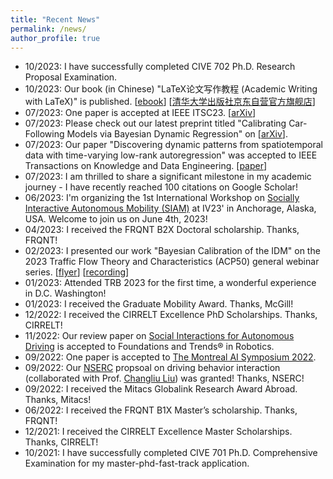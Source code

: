```yaml
---
title: "Recent News"
permalink: /news/
author_profile: true
---
```


* 10/2023: I have successfully completed CIVE 702 Ph.D. Research Proposal Examination.
* 10/2023: Our book (in Chinese) "LaTeX论文写作教程 (Academic Writing with LaTeX)" is published. [[ebook](https://github.com/xinychen/latex-cookbook)] [[清华大学出版社京东自营官方旗舰店](https://item.jd.com/14204878.html)]
* 07/2023: One paper is accepted at IEEE ITSC23. [[arXiv](https://arxiv.org/pdf/2307.16127.pdf)]
* 07/2023: Please check out our latest preprint titled "Calibrating Car-Following Models via Bayesian Dynamic
  Regression" on [[arXiv](https://arxiv.org/pdf/2307.03340.pdf)].
* 07/2023: Our paper "Discovering dynamic patterns from spatiotemporal data with time-varying low-rank autoregression"
  was accepted to IEEE Transactions on Knowledge and Data
  Engineering. [[paper](https://ieeexplore.ieee.org/document/10177995)]
* 07/2023: I am thrilled to share a significant milestone in my academic journey - I have recently reached 100 citations
  on Google Scholar!
* 06/2023: I'm organizing the 1st International Workshop
  on [Socially Interactive Autonomous Mobility (SIAM)](https://interactive-driving.github.io/) at IV23' in Anchorage,
  Alaska, USA. Welcome to join us on June 4th, 2023!
* 04/2023: I received the FRQNT B2X Doctoral scholarship. Thanks, FRQNT!
* 02/2023: I presented our work "Bayesian Calibration of the IDM" on the 2023 Traffic Flow Theory and
  Characteristics (ACP50) general webinar
  series. [[flyer](../_talks/230217_Chengyuan_Zhang_Flyer.pdf)] [[recording](https://youtu.be/GIqcL6I7MsU)]
* 01/2023: Attended TRB 2023 for the first time, a wonderful experience in D.C. Washington!
* 01/2023: I received the Graduate Mobility Award. Thanks, McGill!
* 12/2022: I received the CIRRELT Excellence PhD Scholarships. Thanks, CIRRELT!
* 11/2022: Our review paper
  on [Social Interactions for Autonomous Driving](https://www.nowpublishers.com/article/Details/ROB-078) is accepted to
  Foundations and Trends® in Robotics.
* 09/2022: One paper is accepted to [The Montreal AI Symposium 2022](http://montrealaisymposium.com/).
* 09/2022: Our [NSERC](https://www.nserc-crsng.gc.ca/innovate-innover/alliance-alliance/index_eng.asp) propsoal on
  driving behavior interaction (collaborated with Prof. [Changliu Liu](http://icontrol.ri.cmu.edu/)) was granted!
  Thanks, NSERC!
* 09/2022: I received the Mitacs Globalink Research Award Abroad. Thanks, Mitacs!
* 06/2022: I received the FRQNT B1X Master’s scholarship. Thanks, FRQNT!
* 12/2021: I received the CIRRELT Excellence Master Scholarships. Thanks, CIRRELT!
* 10/2021: I have successfully completed CIVE 701 Ph.D. Comprehensive Examination for my master-phd-fast-track application.